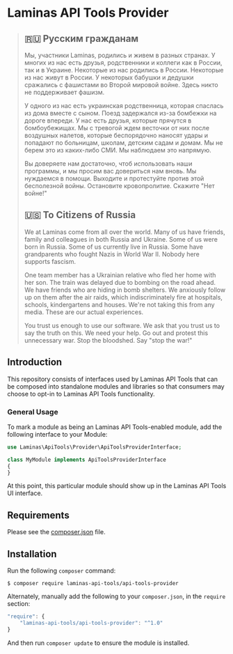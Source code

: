 Laminas API Tools Provider
=====================

> ## 🇷🇺 Русским гражданам
>
> Мы, участники Laminas, родились и живем в разных странах. У многих из нас есть друзья, родственники и коллеги как в России, так и в Украине. Некоторые из нас родились в России. Некоторые из нас живут в России. У некоторых бабушки и дедушки сражались с фашистами во Второй мировой войне. Здесь никто не поддерживает фашизм.
>
> У одного из нас есть украинская родственница, которая спаслась из дома вместе с сыном. Поезд задержался из-за бомбежки на дороге впереди. У нас есть друзья, которые прячутся в бомбоубежищах. Мы с тревогой ждем весточки от них после воздушных налетов, которые беспорядочно наносят удары и попадают по больницам, школам, детским садам и домам. Мы не берем это из каких-либо СМИ. Мы наблюдаем это напрямую.
>
> Вы доверяете нам достаточно, чтоб использовать наши программы, и мы просим вас довериться нам вновь. Мы нуждаемся в помощи. Выходите и протестуйте против этой бесполезной войны. Остановите кровопролитие. Скажите "Нет войне!"
>
> ## 🇺🇸 To Citizens of Russia
>
> We at Laminas come from all over the world. Many of us have friends, family and colleagues in both Russia and Ukraine. Some of us were born in Russia. Some of us currently live in Russia. Some have grandparents who fought Nazis in World War II. Nobody here supports fascism.
>
> One team member has a Ukrainian relative who fled her home with her son. The train was delayed due to bombing on the road ahead. We have friends who are hiding in bomb shelters. We anxiously follow up on them after the air raids, which indiscriminately fire at hospitals, schools, kindergartens and houses. We're not taking this from any media. These are our actual experiences.
>
> You trust us enough to use our software. We ask that you trust us to say the truth on this. We need your help. Go out and protest this unnecessary war. Stop the bloodshed. Say "stop the war!"

Introduction
------------

This repository consists of interfaces used by Laminas API Tools that can be composed
into standalone modules and libraries so that consumers may choose to opt-in to
Laminas API Tools functionality.

### General Usage

To mark a module as being an Laminas API Tools-enabled module, add the following
interface to your Module:

```php
use Laminas\ApiTools\Provider\ApiToolsProviderInterface;

class MyModule implements ApiToolsProviderInterface
{
}
```

At this point, this particular module should show up in the Laminas API Tools UI interface.

Requirements
------------
  
Please see the [composer.json](https://github.com/laminas-api-tools/api-tools-provider/tree/master/composer.json) file.

Installation
------------

Run the following `composer` command:

```console
$ composer require laminas-api-tools/api-tools-provider
```

Alternately, manually add the following to your `composer.json`, in the `require` section:

```javascript
"require": {
    "laminas-api-tools/api-tools-provider": "^1.0"
}
```

And then run `composer update` to ensure the module is installed.
